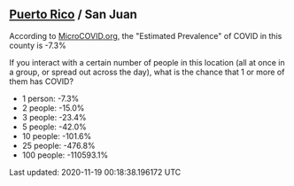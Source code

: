 
## [Puerto Rico](/united-states/puerto-rico) / San Juan

According to [MicroCOVID.org](http://microcovid.org),
the "Estimated Prevalence" of COVID in this county is -7.3%

If you interact with a certain number of people in this location
(all at once in a group, or spread out across the day), what is the chance that
1 or more of them has COVID?

- 1 person: -7.3%
- 2 people: -15.0%
- 3 people: -23.4%
- 5 people: -42.0%
- 10 people: -101.6%
- 25 people: -476.8%
- 100 people: -110593.1%

Last updated: 2020-11-19 00:18:38.196172 UTC
